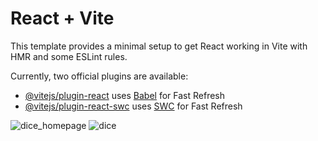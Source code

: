 # React + Vite

This template provides a minimal setup to get React working in Vite with HMR and some ESLint rules.

Currently, two official plugins are available:

- [@vitejs/plugin-react](https://github.com/vitejs/vite-plugin-react/blob/main/packages/plugin-react/README.md) uses [Babel](https://babeljs.io/) for Fast Refresh
- [@vitejs/plugin-react-swc](https://github.com/vitejs/vite-plugin-react-swc) uses [SWC](https://swc.rs/) for Fast Refresh

![dice_homepage](https://github.com/user-attachments/assets/7c2e74ae-2813-4093-b255-c99830c8be65)
![dice](https://github.com/user-attachments/assets/3c6935c6-093c-4504-a3c4-4dcdd40317a0)
